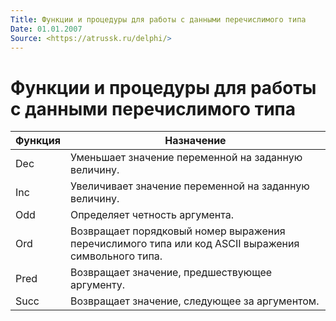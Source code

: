 ```yaml
---
Title: Функции и процедуры для работы с данными перечислимого типа
Date: 01.01.2007
Source: <https://atrussk.ru/delphi/>
---
```



Функции и процедуры для работы с данными перечислимого типа
===========================================================

Функция | Назначение
-----|-------------------
Dec  | Уменьшает значение переменной на заданную величину.
Inc  | Увеличивает значение переменной на заданную величину.
Odd  | Определяет четность аргумента.
Ord  | Возвращает порядковый номер выражения перечислимого типа или код ASCII выражения символьного типа.
Pred | Возвращает значение, предшествующее аргументу.
Succ | Возвращает значение, следующее за аргументом.

